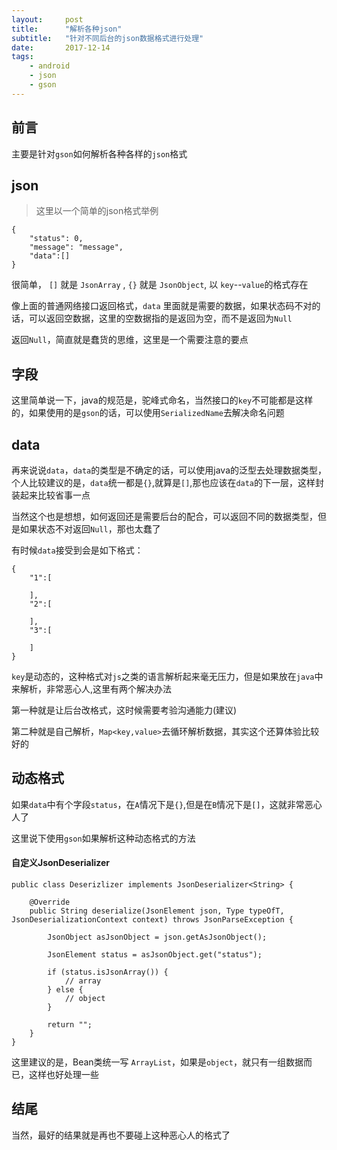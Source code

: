 ```yaml
---
layout:     post
title:      "解析各种json"
subtitle:   "针对不同后台的json数据格式进行处理"
date:       2017-12-14
tags:
    - android
    - json
    - gson
---
```




## 前言

主要是针对`gson`如何解析各种各样的`json`格式

## json

> 这里以一个简单的json格式举例

    {
        "status": 0,
        "message": "message",
        "data":[]
    }
    
很简单， `[]` 就是 `JsonArray` , `{}` 就是 `JsonObject`, 以 `key`--`value`的格式存在

像上面的普通网络接口返回格式，`data` 里面就是需要的数据，如果状态码不对的话，可以返回空数据，这里的空数据指的是返回为空，而不是返回为`Null`

返回`Null`，简直就是蠢货的思维，这里是一个需要注意的要点

## 字段

这里简单说一下，java的规范是，驼峰式命名，当然接口的`key`不可能都是这样的，如果使用的是`gson`的话，可以使用`SerializedName`去解决命名问题

## data


再来说说`data`，`data`的类型是不确定的话，可以使用java的泛型去处理数据类型，个人比较建议的是，`data`统一都是`{}`,就算是`[]`,那也应该在`data`的下一层，这样封装起来比较省事一点

当然这个也是想想，如何返回还是需要后台的配合，可以返回不同的数据类型，但是如果状态不对返回`Null`，那也太蠢了


有时候`data`接受到会是如下格式：


	{
	    "1":[
	
	    ],
	    "2":[
	
	    ],
	    "3":[
	
	    ]
	}

`key`是动态的，这种格式对`js`之类的语言解析起来毫无压力，但是如果放在`java`中来解析，非常恶心人,这里有两个解决办法


 第一种就是让后台改格式，这时候需要考验沟通能力(建议)
 
 第二种就是自己解析，`Map<key,value>`去循环解析数据，其实这个还算体验比较好的
 
 
## 动态格式


如果`data`中有个字段`status`，在`A`情况下是`{}`,但是在`B`情况下是`[]`，这就非常恶心人了


这里说下使用`gson`如果解析这种动态格式的方法



#### 自定义JsonDeserializer

	public class Deserizlizer implements JsonDeserializer<String> {
	
	    @Override
	    public String deserialize(JsonElement json, Type typeOfT, JsonDeserializationContext context) throws JsonParseException {
	
	        JsonObject asJsonObject = json.getAsJsonObject();
	
	        JsonElement status = asJsonObject.get("status");
	
	        if (status.isJsonArray()) {
	            // array
	        } else {
	            // object
	        }
	
	        return "";
	    }
	}
	
	
这里建议的是，Bean类统一写 `ArrayList`，如果是`object`，就只有一组数据而已，这样也好处理一些



## 结尾

当然，最好的结果就是再也不要碰上这种恶心人的格式了


